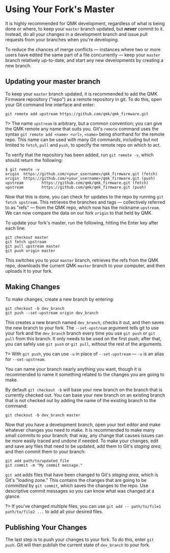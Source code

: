 # Using Your Fork's Master

It is highly recommended for QMK development, regardless of what is being done or where, to keep your `master` branch updated, but _**never**_ commit to it. Instead, do all your changes in a development branch and issue pull requests from your branches when you're developing.

To reduce the chances of merge conflicts — instances where two or more users have edited the same part of a file concurrently — keep your `master` branch relatively up-to-date, and start any new developments by creating a new branch.

## Updating your master branch

To keep your `master` branch updated, it is recommended to add the QMK Firmware repository \("repo"\) as a remote repository in git. To do this, open your Git command line interface and enter:

```text
git remote add upstream https://github.com/qmk/qmk_firmware.git
```

?&gt; The name `upstream` is arbitrary, but a common convention; you can give the QMK remote any name that suits you. Git's `remote` command uses the syntax `git remote add <name> <url>`, `<name>` being shorthand for the remote repo. This name can be used with many Git commands, including but not limited to `fetch`, `pull` and `push`, to specify the remote repo on which to act.

To verify that the repository has been added, run `git remote -v`, which should return the following:

```text
$ git remote -v
origin  https://github.com/<your_username>/qmk_firmware.git (fetch)
origin  https://github.com/<your_username>/qmk_firmware.git (push)
upstream        https://github.com/qmk/qmk_firmware.git (fetch)
upstream        https://github.com/qmk/qmk_firmware.git (push)
```

Now that this is done, you can check for updates to the repo by running `git fetch upstream`. This retrieves the branches and tags — collectively referred to as "refs" — from the QMK repo, which now has the nickname `upstream`. We can now compare the data on our fork `origin` to that held by QMK.

To update your fork's master, run the following, hitting the Enter key after each line:

```text
git checkout master
git fetch upstream
git pull upstream master
git push origin master
```

This switches you to your `master` branch, retrieves the refs from the QMK repo, downloads the current QMK `master` branch to your computer, and then uploads it to your fork.

## Making Changes

To make changes, create a new branch by entering:

```text
git checkout -b dev_branch
git push --set-upstream origin dev_branch
```

This creates a new branch named `dev_branch`, checks it out, and then saves the new branch to your fork. The `--set-upstream` argument tells git to use your fork and the `dev_branch` branch every time you use `git push` or `git pull` from this branch. It only needs to be used on the first push; after that, you can safely use `git push` or `git pull`, without the rest of the arguments.

?&gt; With `git push`, you can use `-u` in place of `--set-upstream` — `-u` is an alias for `--set-upstream`.

You can name your branch nearly anything you want, though it is recommended to name it something related to the changes you are going to make.

By default `git checkout -b` will base your new branch on the branch that is currently checked out. You can base your new branch on an existing branch that is not checked out by adding the name of the existing branch to the command:

```text
git checkout -b dev_branch master
```

Now that you have a development branch, open your text editor and make whatever changes you need to make. It is recommended to make many small commits to your branch; that way, any change that causes issues can be more easily traced and undone if needed. To make your changes, edit and save any files that need to be updated, add them to Git's _staging area_, and then commit them to your branch:

```text
git add path/to/updated_file
git commit -m "My commit message."
```

`git add` adds files that have been changed to Git's _staging area_, which is Git's "loading zone." This contains the changes that are going to be _committed_ by `git commit`, which saves the changes to the repo. Use descriptive commit messages so you can know what was changed at a glance.

?&gt; If you've changed multiple files, you can use `git add -- path/to/file1 path/to/file2 ...` to add all your desired files.

## Publishing Your Changes

The last step is to push your changes to your fork. To do this, enter `git push`. Git will then publish the current state of `dev_branch` to your fork.

